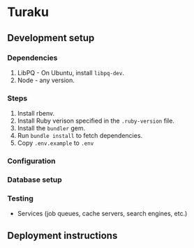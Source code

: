 # Turaku

## Development setup

### Dependencies

1. LibPQ - On Ubuntu, install `libpq-dev`.
2. Node - any version.

### Steps

1. Install rbenv.
2. Install Ruby verison specified in the `.ruby-version` file.
3. Install the `bundler` gem.
4. Run `bundle install` to fetch dependencies.
5. Copy `.env.example` to `.env`

### Configuration

### Database setup

### Testing

* Services (job queues, cache servers, search engines, etc.)

## Deployment instructions
